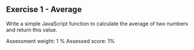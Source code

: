 ## Exercise 1 - Average
Write a simple JavaScript function to calculate the average of two numbers and return this value.

Assessment weight: 1 %
Assessed score: 1%
